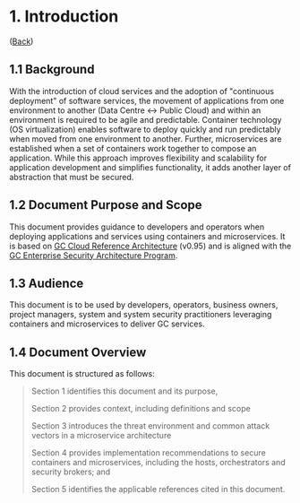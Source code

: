 # 1. Introduction

([Back](../README.md))

## 1.1 Background

With the introduction of cloud services and the adoption of "continuous deployment" of software services, the movement of applications from one environment to another (Data Centre \<-\> Public Cloud) and within an environment is required to be agile and predictable. Container technology (OS virtualization) enables software to deploy quickly and run predictably when moved from one environment to another. Further, microservices are established when a set of containers work together to compose an application. While this approach improves flexibility and scalability for application development and simplifies functionality, it adds another layer of abstraction that must be secured.

## 1.2 Document Purpose and Scope

This document provides guidance to developers and operators when deploying applications and services using containers and microservices. It is based on [GC Cloud Reference Architecture](https://gccollab.ca/file/view/590020/gc-cloud-reference-architecture) (v0.95) and is aligned with the [GC Enterprise Security Architecture Program](<http://www.gcpedia.gc.ca/wiki/Government_of_Canada_Enterprise_Security_Architecture_(ESA)_Program>).

## 1.3 Audience

This document is to be used by developers, operators, business owners, project managers, system and system security practitioners leveraging containers and microservices to deliver GC services.

## 1.4 Document Overview

This document is structured as follows:

> Section 1 identifies this document and its purpose,
>
> Section 2 provides context, including definitions and scope
>
> Section 3 introduces the threat environment and common attack vectors in a microservice architecture
>
> Section 4 provides implementation recommendations to secure containers and microservices, including the hosts, orchestrators and security brokers; and
>
> Section 5 identifies the applicable references cited in this document.
